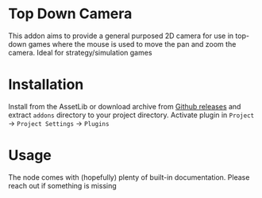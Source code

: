 # Top Down Camera
This addon aims to provide a general purposed 2D camera for use in top-down games where the mouse is used to move the pan and zoom the camera. Ideal for strategy/simulation games

# Installation
Install from the AssetLib or download archive from [Github releases](https://github.com/TimCoraxAudio/top_down_camera/releases) and extract `addons` directory to
your project directory. Activate plugin in `Project` → `Project Settings` → `Plugins`

# Usage
The node comes with (hopefully) plenty of built-in documentation. Please reach out if something is missing
